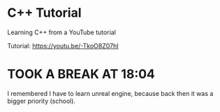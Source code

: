 # C++ Tutorial
Learning C++ from a YouTube tutorial

Tutorial: https://youtu.be/-TkoO8Z07hI

# TOOK A BREAK AT 18:04
I remembered I have to learn unreal engine, because back then it was a bigger priority (school).